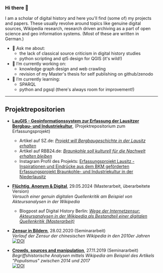 ### Hi there 👋
I am a scholar of digital history and here you'll find (some of) my projects and papers. These usually revolve around topics like genuine digital sources, Wikipedia research, research driven archiving as a part of open science and geo information systems. (Most of these are written in German.)

- 💬 Ask me about:
  - the lack of classical source criticism in digital history studies
  - python scripting and qt5 design for QGIS (it's wild!)
- 🔭 I’m currently working on:
  - knowledge graph design and web crawling 
  - revision of my Master's thesis for self publishing on github/zenodo
- 🌱 I’m currently learning:
  - SPARQL
  - python and pgsql (there's always room for improvement!)
    
---

## Projektrepositorien

- [**LauGIS - Geoinformationssystem zur Erfassung der Lausitzer Bergbau- und Industriekultur**](https://github.com/LausitzBergbaukultur/LauGIS), (Projektrepositorium zum Erfassungsprojekt)
  - Artikel auf SZ.de: [_Projekt will Bergbaugeschichte in der Lausitz erhalten_](https://www.sueddeutsche.de/kultur/kultur-lichterfeld-schacksdorf-projekt-will-bergbaugeschichte-in-der-lausitz-erhalten-dpa.urn-newsml-dpa-com-20090101-230418-99-360052)
  - Artikel auf RBB24.de: [_Braunkohle soll kulturell für die Nachwelt erhalten bleiben_](https://www.rbb24.de/studiocottbus/kultur/2023/04/industriedenkmale-lausitz-denkmalpflege-kohleausstieg.html)
  - Instagram Profil des Projekts: [Erfassungsprojekt Lausitz - Inspirationen und Eindrücke aus dem BKM geförderten Erfassungsprojekt Braunkohle- und Industriekultur in der Niederlausitz](https://www.instagram.com/erfassungsprojekt_lausitz/)

- [**Flüchtig, Anonym & Digital**]([https://github.com/krugbuild/fluechtig-anonym-digital](https://krugbuild.github.io/fluechtig-anonym-digital/)), 29.05.2024 (Masterarbeit, überarbeitete Version)<br/>
  _Versuch einer genuin digitalen Quellenkritik am Beispiel von Akteursanalysen in der Wikipedia_
  - Blogpost auf Digital History Berlin: [_Wege der Internetzensur: Akteursanalysen in der Wikipedia als Bestandteil einer digitalen Quellenkritik (Masterarbeit)_](https://dhistory.hypotheses.org/64 )

- [**Zensur in Bildern**](https://github.com/krugbuild/zensur-in-bildern), 28.02.2020 (Seminararbeit)<br/>
  _Verlauf der Zensur der chinesischen Wikipedia in den 2010er Jahren_<br/>
  [![DOI](https://zenodo.org/badge/233598495.svg)](https://zenodo.org/badge/latestdoi/233598495)
  
- [**Crowds, sources and manipulation**](https://github.com/krugbuild/crowds-sources-manipulation), 27.11.2019 (Seminararbeit)<br/>
  _Begriffshistorische Analysen mittels Wikipedia am Beispiel des Artikels "Populismus" zwischen 2014 und 2017_ <br/>
  [![DOI](https://zenodo.org/badge/191734445.svg)](https://zenodo.org/badge/latestdoi/191734445)


<!--
**krugbuild/krugbuild** is a ✨ _special_ ✨ repository because its `README.md` (this file) appears on your GitHub profile.

Here are some ideas to get you started:

- 🔭 I’m currently working on ...
- 🌱 I’m currently learning ...
- 👯 I’m looking to collaborate on ...
- 🤔 I’m looking for help with ...
- 💬 Ask me about ...
- 📫 How to reach me: ...
- 😄 Pronouns: ...
- ⚡ Fun fact: ...
-->
